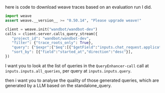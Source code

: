 here is code to download weave traces based on an evaluation run I did.

```python
import weave
assert weave.__version__ >= "0.50.14", "Please upgrade weave!" 

client = weave.init("wandbot/wandbot-dev")
calls = client.server.calls_query_stream({
   "project_id": "wandbot/wandbot-dev",
   "filter": {"trace_roots_only": True},
   "query": {"$expr":{"$eq":[{"$getField":"inputs.chat_request.application"},{"$literal":"wandbot-1-3_modified-query-enhancer-prompt"}]}},
   "sort_by": [{"field":"started_at","direction":"desc"}],
})
```


I want you to look at the list of queries in the `QueryEnhancer-call` call at `inputs.inputs.all_queries`, per query at `inputs.inputs.query`.

then i want you to analyse the quality of those generated queries, which are generated by a LLM based on the standalone_query.
